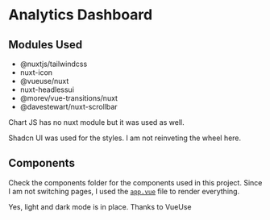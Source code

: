 # Analytics Dashboard

## Modules Used

- @nuxtjs/tailwindcss
- nuxt-icon
- @vueuse/nuxt
- nuxt-headlessui
- @morev/vue-transitions/nuxt
- @davestewart/nuxt-scrollbar

Chart JS has no nuxt module but it was used as well.

Shadcn UI was used for the styles. I am not reinveting the wheel here.

## Components

Check the components folder for the components used in this project. Since I am not switching pages, I used the [`app.vue`](/app.vue) file to render everything.

Yes, light and dark mode is in place. Thanks to VueUse
